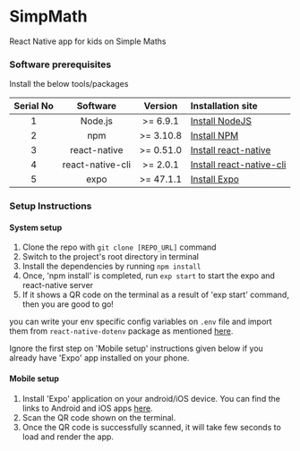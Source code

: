 # SimpMath
React Native app for kids on Simple Maths

### Software prerequisites

Install the below tools/packages

| Serial No   | Software           | Version   | Installation site |
| :---------: | :----------------: | :-------: | :---------------- |
| 1           | Node.js            | >= 6.9.1  | [Install NodeJS](https://nodejs.org/en/download/) |
| 2           | npm                | >= 3.10.8 | [Install NPM](https://www.npmjs.com/get-npm)      |
| 3           | react-native       | >= 0.51.0 | [Install react-native](https://www.npmjs.com/package/react-native) |
| 4           | react-native-cli   | >= 2.0.1  | [Install react-native-cli](https://www.npmjs.com/package/react-native-cli) |
| 5           | expo               | >= 47.1.1 | [Install Expo](https://www.npmjs.com/package/exp) |


### Setup Instructions

#### System setup
1. Clone the repo with `git clone [REPO_URL]` command
2. Switch to the project's root directory in terminal
3. Install the dependencies by running `npm install`
4. Once, 'npm install' is completed, run `exp start` to start the expo and react-native server
5. If it shows a QR code on the terminal as a result of 'exp start' command, then you are good to go!

you can write your env specific config variables on `.env` file and import them from `react-native-dotenv` package as mentioned [here](https://github.com/zetachang/react-native-dotenv#usage).

Ignore the first step on 'Mobile setup' instructions given below if you already have 'Expo' app installed on your phone.

#### Mobile setup
1. Install 'Expo' application on your android/iOS device. You can find the links to Android and iOS apps [here](https://expo.io/tools#client).
2. Scan the QR code shown on the terminal.
3. Once the QR code is successfully scanned, it will take few seconds to load and render the app.
